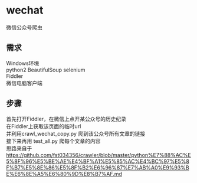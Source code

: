 # wechat
微信公众号爬虫
## 需求
Windows环境  
python2 BeautifulSoup selenium  
Fiddler  
微信电脑客户端
## 步骤
首先打开Fiddler，在微信上点开某公众号的历史纪录  
在Fiddler上获取该页面的临时url  
并利用crawl_wechat_copy.py 爬到该公众号所有文章的链接  
接下来再用 test_all.py 爬每个文章的内容  
思路来自于   https://github.com/fst034356/crawler/blob/master/python%E7%88%AC%E5%8F%96%E5%BE%AE%E4%BF%A1%E5%85%AC%E4%BC%97%E5%8F%B7%E5%8E%86%E5%8F%B2%E6%96%87%E7%AB%A0%E9%93%BE%E6%8E%A5%E6%80%9D%E8%B7%AF.md
